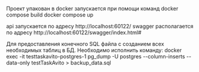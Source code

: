 Проект упакован в docker запускается при помощи команд
docker compose build
docker compose up

api запускается по адресу http://localhost:60122/
swagger располагается по адресу http://localhost:60122/swagger/index.html#

Для предоставления конечного SQL файла с созданием всех необходимых таблиц в БД. Необходимо исполнить команду:
docker exec -it testtaskavito-postgres-1 pg_dump -U postgres --column-inserts --data-only testTaskAvito > backup_data.sql

